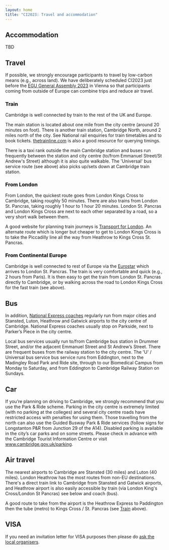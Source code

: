 ```yaml
---
layout: home
title: "CI2023: Travel and accommodation"
---
```


<style>
  h3 {
    font-size: 12pt;
    font-weight: 800;
  }
 </style>

## Accommodation

TBD

## Travel

If possible, we strongly encourage participants to travel by low-carbon means (e.g., across land). We have deliberately scheduled CI2023 just before the [EGU General Assembly 2023](https://egu23.eu/) in Vienna so that participants coming from outside of Europe can combine trips and reduce air travel.

### Train

Cambridge is well connected by train to the rest of the UK and Europe.

The main station is located about one mile from the city centre (around 20 minutes on foot). There is another train station, Cambridge North, around 2 miles north of the city. See National rail enquiries for train timetables and to book tickets. [thetrainline.com](http://thetrainline.com) is also a good resource for querying timings.

There is a taxi rank outside the main Cambridge station and buses run frequently between the station and city centre (to/from Emmanuel Street/St Andrew's Street) although it is also quite walkable. The 'Universal' bus service route (see above) also picks up/sets down at Cambridge train station.

### From London

From London, the quickest route goes from London Kings Cross to Cambridge, taking roughly 50 minutes. There are also trains from London St. Pancras, taking roughly 1 hour to 1 hour 20 minutes. London St. Pancras and London Kings Cross are next to each other separated by a road, so a very short walk between them.

A good website for planning train journeys is [Transport for London](https://tfl.gov.uk/plan-a-journey/). An alternate route which is longer but cheaper to get to London Kings Cross is to take the Piccadilly line all the way from Heathrow to Kings Cross St. Pancras.

### From Continental Europe

Cambridge is well connected to rest of Europe via the [Eurostar](https://www.eurostar.com/uk-en) which arrives to London St. Pancras. The train is very comfortable and quick (e.g., 2 hours from Paris). It is then easy to get the train from London St. Pancras directly to Cambridge, or by walking across the road to London Kings Cross for the fast train (see above).


## Bus

In addition, [National Express coaches](https://www.nationalexpress.com/en) regularly run from major cities and Stansted, Luton, Heathrow and Gatwick airports to the city centre of Cambridge. National Express coaches usually stop on Parkside, next to Parker’s Piece in the city centre. 

Local bus services usually run to/from Cambridge bus station in Drummer Street, and/or the adjacent Emmanuel Street and St Andrew’s Street. There are frequent buses from the railway station to the city centre.
The 'U' / Universal bus service bus service runs from Eddington, next to the Madingley Road Park and Ride site, through to our Biomedical Campus from Monday to Saturday, and from Eddington to Cambridge Railway Station on Sundays.

## Car

If you’re planning on driving to Cambridge, we strongly recommend that you use the Park & Ride scheme. Parking in the city centre is extremely limited (with no parking at the colleges) and several city centre roads have restricted access with penalties for using them.
Those travelling from the north can also use the Guided Busway Park & Ride services (follow signs for Longstanton P&R from Junction 29 of the A14).
Disabled parking is available in the city’s car parks and on some streets. Please check in advance with the Cambridge Tourist Information Centre or visit www.cambridge.gov.uk/parking.

## Air travel

The nearest airports to Cambridge are Stansted (30 miles) and Luton (40 miles). London Heathrow has the most routes from non-EU destinations. There's a direct train link to Cambridge from Stansted and Gatwick airports, and Heathrow airport is also easily accessible by train (via London King's Cross/London St Pancras) see below and coach (bus). 

A good route to take from the airport is the Heathrow Express to Paddington then the tube (metro) to Kings Cross / St. Pancras
(see [Train](#Train) above).

## VISA

If you need an invitation letter for VISA purposes then please do [ask the local organisers](mailto:iccs@maths.cam.ac.uk).
